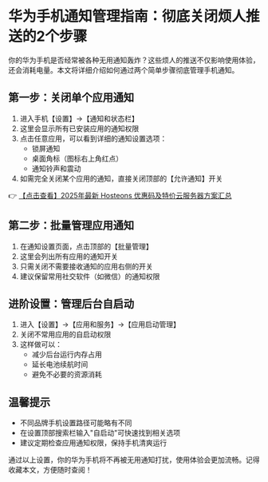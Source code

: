 # 华为手机通知管理指南：彻底关闭烦人推送的2个步骤

你的华为手机是否经常被各种无用通知轰炸？这些烦人的推送不仅影响使用体验，还会消耗电量。本文将详细介绍如何通过两个简单步骤彻底管理手机通知。

## 第一步：关闭单个应用通知

1. 进入手机【设置】→【通知和状态栏】
2. 这里会显示所有已安装应用的通知权限
3. 点击任意应用，可以看到详细的通知设置选项：
   - 锁屏通知
   - 桌面角标（图标右上角红点）
   - 通知铃声和震动
4. 如需完全关闭某个应用的通知，直接关闭顶部的【允许通知】开关

👉 [【点击查看】2025年最新 Hosteons 优惠码及特价云服务器方案汇总](https://bit.ly/hosteons)

## 第二步：批量管理应用通知

1. 在通知设置页面，点击顶部的【批量管理】
2. 这里会列出所有应用的通知开关
3. 只需关闭不需要接收通知的应用右侧的开关
4. 建议保留常用社交软件（如微信）的通知权限

## 进阶设置：管理后台自启动

1. 进入【设置】→【应用和服务】→【应用启动管理】
2. 关闭不常用应用的自启动权限
3. 这样做可以：
   - 减少后台运行内存占用
   - 延长电池续航时间
   - 避免不必要的资源消耗

## 温馨提示

- 不同品牌手机设置路径可能略有不同
- 在设置顶部搜索栏输入"自启动"可快速找到相关选项
- 建议定期检查应用通知权限，保持手机清爽运行

通过以上设置，你的华为手机将不再被无用通知打扰，使用体验会更加流畅。记得收藏本文，方便随时查阅！